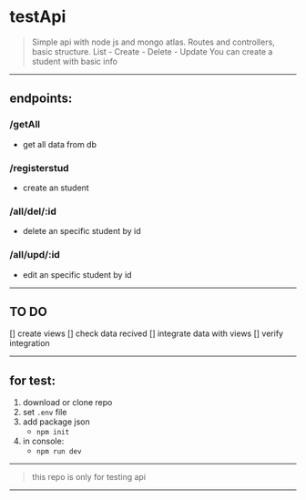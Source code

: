 # testApi

> Simple api with node js and mongo atlas. Routes and controllers, basic structure.
> List - Create - Delete - Update 
> You can create a student with basic info
___
## endpoints:

### /getAll
- get all data from db

### /registerstud 
- create an student

### /all/del/:id 
- delete an specific student by id

### /all/upd/:id
 - edit an specific student by id
 
____
## TO DO

[] create views
[] check data recived
[] integrate data with views
[] verify integration
____


## for test:
1) download or clone repo
2) set ``.env`` file 
3) add package json 
    * ``npm init``
3) in console:
    * ``npm run dev``

____
> this repo is only for testing api 
____

